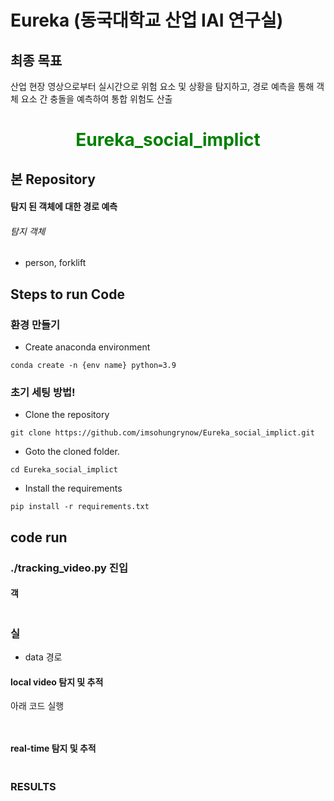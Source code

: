 # Eureka (동국대학교 산업 IAI 연구실)  
## 최종 목표
산업 현장 영상으로부터 실시간으로 위험 요소 및 상황을 탐지하고, 경로 예측을 통해 객체 요소 간 충돌을 예측하여 통합 위험도 산출  
<H1 align="center"><font color="green">
Eureka_social_implict</font></H1>

## 본 Repository
#### 탐지 된 객체에 대한 경로 예측
###### 탐지 객체
- person, forklift

## Steps to run Code  

### 환경 만들기
- Create anaconda environment
```
conda create -n {env name} python=3.9
```

### 초기 세팅 방법!

- Clone the repository
```
git clone https://github.com/imsohungrynow/Eureka_social_implict.git
```
- Goto the cloned folder.
```
cd Eureka_social_implict
```
- Install the requirements
```
pip install -r requirements.txt
```

## code run
### ./tracking_video.py 진입

#### 객
```

```

### 실
- data 경로  

#### local video 탐지 및 추적 
아래 코드 실행 
```


```
#### real-time 탐지 및 추적


```

```

### RESULTS

